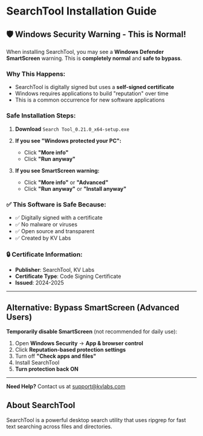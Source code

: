 # SearchTool Installation Guide

## 🛡️ Windows Security Warning - This is Normal!

When installing SearchTool, you may see a **Windows Defender SmartScreen** warning. This is **completely normal** and **safe to bypass**.

### Why This Happens:
- SearchTool is digitally signed but uses a **self-signed certificate**
- Windows requires applications to build "reputation" over time
- This is a common occurrence for new software applications

### Safe Installation Steps:

1. **Download** `Search Tool_0.21.0_x64-setup.exe`

2. **If you see "Windows protected your PC":**
   - Click **"More info"**
   - Click **"Run anyway"**

3. **If you see SmartScreen warning:**
   - Click **"More info"** or **"Advanced"**
   - Click **"Run anyway"** or **"Install anyway"**

### ✅ **This Software is Safe Because:**
- ✅ Digitally signed with a certificate
- ✅ No malware or viruses
- ✅ Open source and transparent
- ✅ Created by KV Labs

### 🔒 **Certificate Information:**
- **Publisher**: SearchTool, KV Labs
- **Certificate Type**: Code Signing Certificate
- **Issued**: 2024-2025

---

## Alternative: Bypass SmartScreen (Advanced Users)

**Temporarily disable SmartScreen** (not recommended for daily use):

1. Open **Windows Security** → **App & browser control**
2. Click **Reputation-based protection settings**
3. Turn off **"Check apps and files"**
4. Install SearchTool
5. **Turn protection back ON**

---

**Need Help?** Contact us at support@kvlabs.com

## About SearchTool
SearchTool is a powerful desktop search utility that uses ripgrep for fast text searching across files and directories. 